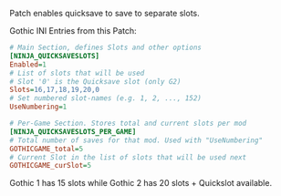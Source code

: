 
Patch enables quicksave to save to separate slots.


Gothic INI Entries from this Patch:

```ini
# Main Section, defines Slots and other options
[NINJA_QUICKSAVESLOTS]
Enabled=1
# List of slots that will be used
# Slot '0' is the Quicksave slot (only G2)
Slots=16,17,18,19,20,0
# Set numbered slot-names (e.g. 1, 2, ..., 152)
UseNumbering=1

# Per-Game Section. Stores total and current slots per mod
[NINJA_QUICKSAVESLOTS_PER_GAME]
# Total number of saves for that mod. Used with "UseNumbering"
GOTHICGAME_total=5
# Current Slot in the list of slots that will be used next
GOTHICGAME_curSlot=5
```

Gothic 1 has 15 slots while Gothic 2 has 20 slots + Quickslot available.
